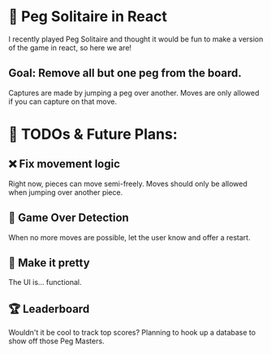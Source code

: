 

# 🧠 Peg Solitaire in React
I recently played Peg Solitaire and thought it would be fun to make a version of the game in react, so here we are!

## Goal: Remove all but one peg from the board.

Captures are made by jumping a peg over another. Moves are only allowed if you can capture on that move.

# 🚧 TODOs & Future Plans:
## ❌ Fix movement logic
Right now, pieces can move semi-freely. Moves should only be allowed when jumping over another piece.

## 🔄 Game Over Detection
When no more moves are possible, let the user know and offer a restart.

## 🎨 Make it pretty
The UI is... functional.

## 🏆 Leaderboard
Wouldn't it be cool to track top scores? Planning to hook up a database to show off those Peg Masters.